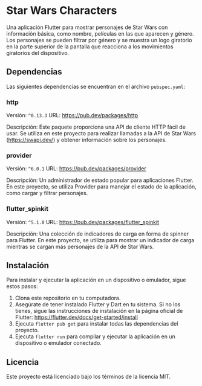 # Star Wars Characters

Una aplicación Flutter para mostrar personajes de Star Wars con información básica, como nombre, películas en las que aparecen y género. Los personajes se pueden filtrar por género y se muestra un logo giratorio en la parte superior de la pantalla que reacciona a los movimientos giratorios del dispositivo.

## Dependencias

Las siguientes dependencias se encuentran en el archivo `pubspec.yaml`:

### http

Versión: `^0.13.3`
URL: https://pub.dev/packages/http

Descripción:
Este paquete proporciona una API de cliente HTTP fácil de usar. Se utiliza en este proyecto para realizar llamadas a la API de Star Wars (https://swapi.dev/) y obtener información sobre los personajes.

### provider

Versión: `^6.0.1`
URL: https://pub.dev/packages/provider

Descripción:
Un administrador de estado popular para aplicaciones Flutter. En este proyecto, se utiliza Provider para manejar el estado de la aplicación, como cargar y filtrar personajes.

### flutter_spinkit

Versión: `^5.1.0`
URL: https://pub.dev/packages/flutter_spinkit

Descripción:
Una colección de indicadores de carga en forma de spinner para Flutter. En este proyecto, se utiliza para mostrar un indicador de carga mientras se cargan más personajes de la API de Star Wars.

## Instalación

Para instalar y ejecutar la aplicación en un dispositivo o emulador, sigue estos pasos:

1. Clona este repositorio en tu computadora.
2. Asegúrate de tener instalado Flutter y Dart en tu sistema. Si no los tienes, sigue las instrucciones de instalación en la página oficial de Flutter: https://flutter.dev/docs/get-started/install
3. Ejecuta `flutter pub get` para instalar todas las dependencias del proyecto.
4. Ejecuta `flutter run` para compilar y ejecutar la aplicación en un dispositivo o emulador conectado.

## Licencia

Este proyecto está licenciado bajo los términos de la licencia MIT.
